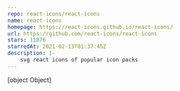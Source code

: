 ```yaml
---
repo: react-icons/react-icons
name: react-icons
homepage: https://react-icons.github.io/react-icons/
url: https://github.com/react-icons/react-icons
stars: 11876
starredAt: 2021-02-13T01:37:45Z
description: |-
    svg react icons of popular icon packs
---
```


[object Object]

